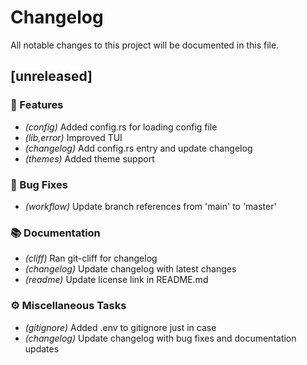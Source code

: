 # Changelog

All notable changes to this project will be documented in this file.

## [unreleased]

### 🚀 Features

- *(config)* Added config.rs for loading config file
- *(lib,error)* Improved TUI
- *(changelog)* Add config.rs entry and update changelog
- *(themes)* Added theme support

### 🐛 Bug Fixes

- *(workflow)* Update branch references from 'main' to 'master'

### 📚 Documentation

- *(cliff)* Ran git-cliff for changelog
- *(changelog)* Update changelog with latest changes
- *(readme)* Update license link in README.md

### ⚙️ Miscellaneous Tasks

- *(gitignore)* Added .env to gitignore just in case
- *(changelog)* Update changelog with bug fixes and documentation updates

<!-- generated by git-cliff -->
